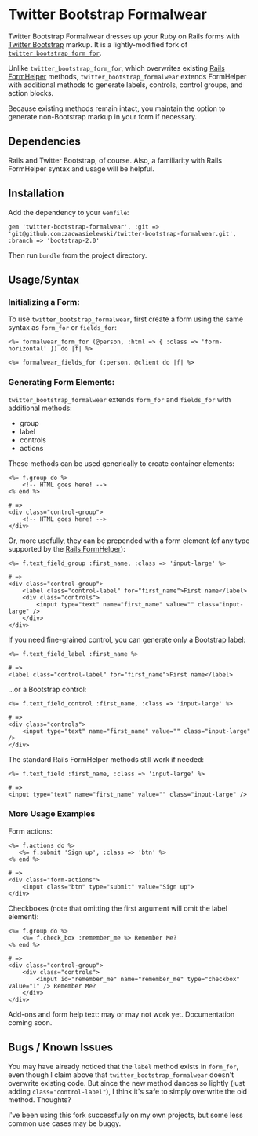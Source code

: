 Twitter Bootstrap Formalwear
============================

Twitter Bootstrap Formalwear dresses up your Ruby on Rails forms with
[Twitter Bootstrap] markup. It is a lightly-modified fork of
[`twitter_bootstrap_form_for`](https://github.com/stouset/twitter_bootstrap_form_for).

Unlike `twitter_bootstrap_form_for`, which overwrites existing [Rails FormHelper] methods,
`twitter_bootstrap_formalwear` extends FormHelper with additional methods to generate
labels, controls, control groups, and action blocks.

Because existing methods remain intact, you maintain the option to generate
non-Bootstrap markup in your form if necessary.


## Dependencies ##

Rails and Twitter Bootstrap, of course. Also, a familiarity with Rails FormHelper
syntax and usage will be helpful.


## Installation ##

Add the dependency to your `Gemfile`:

    gem 'twitter-bootstrap-formalwear', :git => 'git@github.com:zacwasielewski/twitter-bootstrap-formalwear.git', :branch => 'bootstrap-2.0'

Then run `bundle` from the project directory.


## Usage/Syntax ##


### Initializing a Form: ###

To use `twitter_bootstrap_formalwear`, first create a form using the same syntax as `form_for` or `fields_for`:

    <%= formalwear_form_for (@person, :html => { :class => 'form-horizontal' }) do |f| %>

    <%= formalwear_fields_for (:person, @client do |f| %>


### Generating Form Elements: ###

`twitter_bootstrap_formalwear` extends `form_for` and `fields_for` with additional methods:

- group
- label
- controls
- actions

These methods can be used generically to create container elements:

    <%= f.group do %>
        <!-- HTML goes here! -->
    <% end %>

    # =>
    <div class="control-group">
        <!-- HTML goes here! -->
    </div>

Or, more usefully, they can be prepended with a form element (of any type supported by the [Rails FormHelper]):

    <%= f.text_field_group :first_name, :class => 'input-large' %>

    # =>
    <div class="control-group">
        <label class="control-label" for="first_name">First name</label>
        <div class="controls">
            <input type="text" name="first_name" value="" class="input-large" />
        </div>
    </div>

If you need fine-grained control, you can generate only a Bootstrap label:

    <%= f.text_field_label :first_name %>

    # =>
    <label class="control-label" for="first_name">First name</label>

...or a Bootstrap control:

    <%= f.text_field_control :first_name, :class => 'input-large' %>

    # =>
    <div class="controls">
        <input type="text" name="first_name" value="" class="input-large" />
    </div>

The standard Rails FormHelper methods still work if needed:

    <%= f.text_field :first_name, :class => 'input-large' %>

    # =>
    <input type="text" name="first_name" value="" class="input-large" />


### More Usage Examples ###

Form actions:

    <%= f.actions do %>
       <%= f.submit 'Sign up', :class => 'btn' %>
    <% end %>
    
    # =>
    <div class="form-actions">
        <input class="btn" type="submit" value="Sign up">
    </div>
    
Checkboxes (note that omitting the first argument will omit the label element):

    <%= f.group do %>
        <%= f.check_box :remember_me %> Remember Me?
    <% end %>

    # =>
    <div class="control-group">
        <div class="controls">
            <input id="remember_me" name="remember_me" type="checkbox" value="1" /> Remember Me?
        </div>
    </div>

Add-ons and form help text: may or may not work yet. Documentation coming soon.

## Bugs / Known Issues ##

You may have already noticed that the `label` method exists in `form_for`, even
though I claim above that `twitter_bootstrap_formalwear` doesn't overwrite existing
code. But since the new method dances so lightly (just adding `class="control-label"`),
I think it's safe to simply overwrite the old method. Thoughts?

I've been using this fork successfully on my own projects, but some less common
use cases may be buggy.

[Twitter Bootstrap]: http://twitter.github.com/bootstrap/
[Rails FormHelper]: http://api.rubyonrails.org/classes/ActionView/Helpers/FormHelper.html